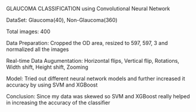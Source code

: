 GLAUCOMA CLASSIFICATION using Convolutional Neural Network


DataSet: Glaucoma(40), Non-Glaucoma(360)

Total images: 400

Data Preparation: Cropped the OD area, resized to 597, 597, 3 and normalized all the images

Real-time Data Augumentation: Horizontal flips, Vertical flip, Rotations, Width shift, Height shift, Zooming

Model: Tried out different neural network models and further increased it accuracy by using SVM and XGBoost

Conclusion: Since my data was skewed so SVM and XGBoost really helped in increasing the accuracy of the classifier
